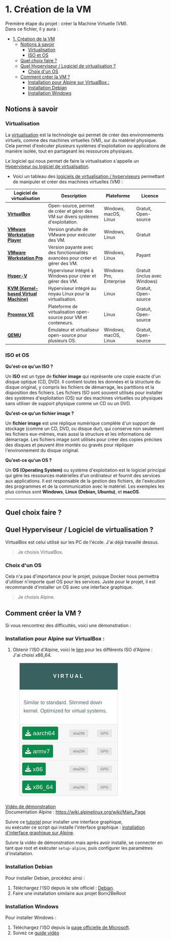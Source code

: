 # 1. Création de la VM

Première étape du projet : créer la Machine Virtuelle (VM).  
Dans ce fichier, il y aura :

- [1. Création de la VM](#1-création-de-la-vm)
	- [Notions à savoir](#notions-à-savoir)
		- [Virtualisation](#virtualisation)
		- [ISO et OS](#iso-et-os)
	- [Quel choix faire ?](#quel-choix-faire-)
	- [Quel Hyperviseur / Logiciel de virtualisation ?](#quel-hyperviseur--logiciel-de-virtualisation-)
		- [Choix d'un OS](#choix-dun-os)
	- [Comment créer la VM ?](#comment-créer-la-vm-)
		- [Installation pour Alpine sur VirtualBox :](#installation-pour-alpine-sur-virtualbox-)
		- [Installation Debian](#installation-debian)
		- [Installation Windows](#installation-windows)

## Notions à savoir

### Virtualisation

La [virtualisation](./../concepts/documentation.md#concepts-de-virtualisation) est la technologie qui permet de créer des environnements virtuels, comme des machines virtuelles (VM), sur du matériel physique. Cela permet d'exécuter plusieurs systèmes d'exploitation ou applications de manière isolée, tout en partageant les ressources physiques.

Le logiciel qui nous permet de faire la virtualisation s'appelle un [Hyperviseur ou logiciel de virtualisation](./../concepts/documentation.md#hyperviseurs--logiciels-de-virtualisation).

- Voici un tableau des [logiciels de virtualisation / hyperviseurs](./../concepts/documentation.md#hyperviseurs--logiciels-de-virtualisation) permettant de manipuler et créer des machines virtuelles (VM) :

| **Logiciel de virtualisation**              | **Description**                                                                 | **Plateforme**           | **Licence**         |
|---------------------------------------------|---------------------------------------------------------------------------------|--------------------------|---------------------|
| [**VirtualBox**](https://www.virtualbox.org/)             | Open-source, permet de créer et gérer des VM sur divers systèmes d'exploitation. | Windows, macOS, Linux     | Gratuit, Open-source |
| [**VMware Workstation Player**](https://www.vmware.com/products/desktop-hypervisor/workstation-and-fusion) | Version gratuite de VMware pour exécuter des VM.                               | Windows, Linux            | Gratuit              |
| [**VMware Workstation Pro**](https://www.vmware.com/products/desktop-hypervisor/workstation-and-fusion) | Version payante avec des fonctionnalités avancées pour créer et gérer des VM.    | Windows, Linux            | Payant               |
| [**Hyper-V**](https://learn.microsoft.com/fr-fr/virtualization/hyper-v-on-windows/quick-start/enable-hyper-v)                | Hyperviseur intégré à Windows pour créer et gérer des VM.                         | Windows Pro, Enterprise   | Gratuit (inclus avec Windows) |
| [**KVM (Kernel-based Virtual Machine)**](https://www.linux-kvm.org/page/Downloads) | Hyperviseur intégré au noyau Linux pour la virtualisation.             | Linux                     | Gratuit, Open-source |
| [**Proxmox VE**](https://www.proxmox.com/en/proxmox-virtual-environment/overview)             | Plateforme de virtualisation open-source pour VM et conteneurs.                  | Linux                     | Gratuit, Open-source |
| [**QEMU**](https://www.qemu.org/)                   | Émulateur et virtualiseur open-source pour plusieurs OS.                         | Windows, macOS, Linux     | Gratuit, Open-source |

### ISO et OS

**Qu'est-ce qu'un ISO ?**

Un **ISO** est un type de **fichier image** qui représente une copie exacte d'un disque optique (CD, DVD). Il contient toutes les données et la structure du disque original, y compris les fichiers de démarrage, les partitions et la disposition des fichiers. Les fichiers ISO sont souvent utilisés pour installer des systèmes d'exploitation (OS) sur des machines virtuelles ou physiques sans utiliser de support physique comme un CD ou un DVD. 

**Qu'est-ce qu'un fichier image ?**

Un **fichier image** est une réplique numérique complète d'un support de stockage (comme un CD, DVD, ou disque dur), qui conserve non seulement les fichiers eux-mêmes, mais aussi la structure et les informations de démarrage. Les fichiers image sont utilisés pour créer des copies précises des disques et peuvent être montés ou gravés pour répliquer l'environnement du disque original.

**Qu'est-ce qu'un OS ?**

Un **OS (Operating System)** ou système d'exploitation est le logiciel principal qui gère les ressources matérielles d'un ordinateur et fournit des services aux applications. Il est responsable de la gestion des fichiers, de l'exécution des programmes et de la communication avec le matériel. Les exemples les plus connus sont **Windows**, **Linux (Debian, Ubuntu)**, et **macOS**.

---

## Quel choix faire ?

## Quel Hyperviseur / Logiciel de virtualisation ?

VirtualBox est celui utilisé sur les PC de l'école. J'ai déjà travaillé dessus.

> Je choisis VirtualBox.

### Choix d'un OS

Cela n'a pas d'importance pour le projet, puisque Docker nous permettra d'utiliser n'importe quel OS pour les services.
Juste pour le projet, il est recommandé d'installer un OS avec une interface graphique.

> Je choisis Alpine.

## Comment créer la VM ?

Si vous rencontrez des difficultés, voici une démonstration :

### Installation pour Alpine sur VirtualBox :

1. Obtenir l'ISO d'Alpine, voici le [lien](https://alpinelinux.org/downloads/) pour les différents ISO d'Alpine :  
   J'ai choisi x86_64.  
   ![Différentes architectures d'ISO](./../ilustration/different_iso.png)

[Vidéo de démonstration](https://youtu.be/X7R5oBTb-Tg?si=Z48xGkNkVboBPeya)  
Documentation Alpine : https://wiki.alpinelinux.org/wiki/Main_Page

Suivre ce [tutoriel](https://www.linuxtricks.fr/wiki/alpine-linux-installer-un-environnement-de-bureau-xfce) pour installer une interface graphique,  
ou exécuter ce script qui installe l'interface graphique : [installation d'interface graphique sur Alpine](./../script/install_interface_graphique.sh).

Suivre la vidéo de démonstration mais après avoir installé, se connecter en tant que root et exécuter `setup-alpine`, puis configurer les paramètres d'installation.

### Installation Debian

Pour installer Debian, procédez ainsi :

1. Téléchargez l'ISO depuis le site officiel : [Debian](https://www.debian.org/download.fr.html).  
2. Faire une installation similaire aux projet Born2BeRoot

### Installation Windows

Pour installer Windows :

1. Téléchargez l'ISO depuis la [page officielle de Microsoft](https://www.microsoft.com/fr-fr/software-download/windows11).  
2. Suivez ce [guide vidéo](https://youtu.be/rp6IR3BnPs0?si=ctIE8LCzSvZ5mDPU) 